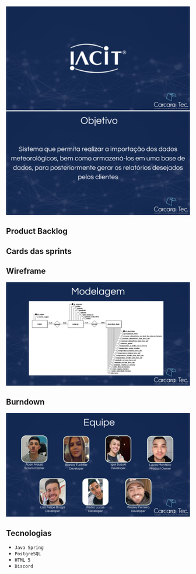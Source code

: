 ![slide1](https://github.com/CarcaraTec/IACIT/blob/364938a6472f4f62506d315496607440e96b8e3c/Apresentacao/API%20IACIT.png)
![slide2](https://github.com/CarcaraTec/IACIT/blob/3efdf30029d9989de9b39271a72555c7acc182fd/Apresentacao/Objetivo.png)
## Product Backlog
## Cards das sprints
## Wireframe
![slide6](https://github.com/CarcaraTec/IACIT/blob/51b14bb4a6e4dbeff1f2a0a885d3430baa779360/Apresentacao/Modelagem.png)
## Burndown
![slide8](https://github.com/CarcaraTec/IACIT/blob/d7dd29448a00c91a40df95e0fab93b6b6597fa63/Apresentacao/Equipe.png)
## Tecnologias

- `Java Spring`
- `PostgreSQL`
- `HTML 5`
- `Discord`

  
